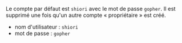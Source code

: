 Le compte par défaut est `shiori` avec le mot de passe `gopher`. Il est supprimé une fois qu'un autre compte « propriétaire » est créé.

- nom d'utilisateur : `shiori`
- mot de passe : `gopher`